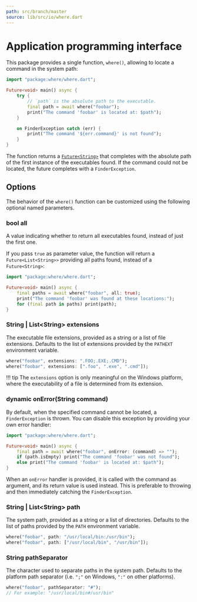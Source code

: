 ```yaml
---
path: src/branch/master
source: lib/src/io/where.dart
---
```


# Application programming interface
This package provides a single function, `where()`, allowing to locate a command in the system path:

``` dart
import "package:where/where.dart";

Future<void> main() async {
	try {
		// `path` is the absolute path to the executable.
		final path = await where("foobar");
		print("The command 'foobar' is located at: $path");
	}

	on FinderException catch (err) {
		print("The command '${err.command}' is not found");
	}
}
```

The function returns a [`Future<String>`](https://api.dart.dev/stable/dart-async/Future-class.html) that completes with the absolute path of the first instance of the executables found. If the command could not be located, the future completes with a `FinderException`.

## Options
The behavior of the `where()` function can be customized using the following optional named parameters.

### bool **all**
A value indicating whether to return all executables found, instead of just the first one.

If you pass `true` as parameter value, the function will return a `Future<List<String>>` providing all paths found, instead of a `Future<String>`:

``` dart
import "package:where/where.dart";

Future<void> main() async {
	final paths = await where("foobar", all: true);
	print("The command 'foobar' was found at these locations:");
	for (final path in paths) print(path);
}
```

### String | List&lt;String&gt; **extensions**
The executable file extensions, provided as a string or a list of file extensions. Defaults to the list of extensions provided by the `PATHEXT` environment variable.

``` dart
where("foobar", extensions: ".FOO;.EXE;.CMD");
where("foobar", extensions: [".foo", ".exe", ".cmd"]);
```

!!! tip
		The `extensions` option is only meaningful on the Windows platform,
		where the executability of a file is determined from its extension.

### dynamic **onError**(String command)
By default, when the specified command cannot be located, a `FinderException` is thrown. You can disable this exception by providing your own error handler:

``` dart
import "package:where/where.dart";

Future<void> main() async {
	final path = await where("foobar", onError: (command) => "");
	if (path.isEmpty) print("The command 'foobar' was not found");
	else print("The command 'foobar' is located at: $path");
}
```

When an `onError` handler is provided, it is called with the command as argument, and its return value is used instead. This is preferable to throwing and then immediately catching the `FinderException`.

### String | List&lt;String&gt; **path**
The system path, provided as a string or a list of directories. Defaults to the list of paths provided by the `PATH` environment variable.

``` dart
where("foobar", path: "/usr/local/bin:/usr/bin");
where("foobar", path: ["/usr/local/bin", "/usr/bin"]);
```

### String **pathSeparator**
The character used to separate paths in the system path. Defaults to the platform path separator (i.e. `";"` on Windows, `":"` on other platforms).

``` dart
where("foobar", pathSeparator: "#");
// For example: "/usr/local/bin#/usr/bin"
```
